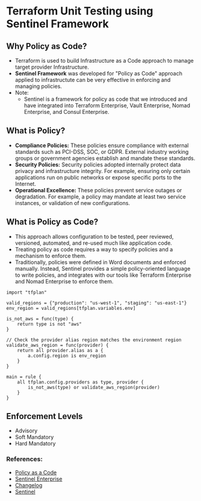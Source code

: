 # Terraform Unit Testing using Sentinel Framework

## Why Policy as Code?
- Terraform is used to build Infrastructure as a Code approach to manage target provider Infrastructure.
- **Sentinel Framework** was developed for "Policy as Code" approach applied to infrastructute can be very effective in enforcing and managing policies.
- Note:
  - Sentinel is a framework for policy as code that we introduced and have integrated into Terraform Enterprise, Vault Enterprise, Nomad Enterprise, and Consul Enterprise.

## What is Policy?
- **Compliance Policies:** These policies ensure compliance with external standards such as PCI-DSS, SOC, or GDPR. External industry working groups or government agencies establish and mandate these standards.
- **Security Policies:** Security policies adopted internally protect data privacy and infrastructure integrity. For example, ensuring only certain applications run on public networks or expose specific ports to the Internet.
- **Operational Excellence:** These policies prevent service outages or degradation. For example, a policy may mandate at least two service instances, or validation of new configurations.

## What is Policy as Code?
- This approach allows configuration to be tested, peer reviewed, versioned, automated, and re-used much like application code.
- Treating policy as code requires a way to specify policies and a mechanism to enforce them.
- Traditionally, policies were defined in Word documents and enforced manually. Instead, Sentinel provides a simple policy-oriented language to write policies, and integrates with our tools like Terraform Enterprise and Nomad Enterprise to enforce them.
```
import "tfplan"

valid_regions = {"production": "us-west-1", "staging": "us-east-1"}
env_region = valid_regions[tfplan.variables.env]

is_not_aws = func(type) {
	return type is not "aws"
}

// Check the provider alias region matches the environment region
validate_aws_region = func(provider) {
	return all provider.alias as a {
		a.config.region is env_region
	}
}

main = rule {
	all tfplan.config.providers as type, provider {
		is_not_aws(type) or validate_aws_region(provider)
	}
}
```

## Enforcement Levels
- Advisory
- Soft Mandatory
- Hard Mandatory

### References:
- [Policy as a Code](https://www.hashicorp.com/blog/why-policy-as-code)
- [Sentinel Enterprise](https://www.terraform.io/docs/cloud/sentinel/sentinel-tf-012.html)
- [Changelog](https://docs.hashicorp.com/sentinel/changelog)
- [Sentinel](https://docs.hashicorp.com/sentinel/intro/what)